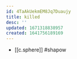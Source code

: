 ```yaml
---
id: 4TaAkUekmEM8Jq7Duaujy
title: killed
desc: ''
updated: 1671318838957
created: 1641756189169
---
```




- [[c.sphere]] #shapow
